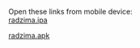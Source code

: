 Open these links from mobile device:<br>
[radzima.ipa](https://app.bitrise.io/app/dad7735308af242c/build/a2e53bf0-1d23-4933-a575-a1291c6f25e3/artifact/05da3c5bc460ae25/p/1897bda5c8b1c4bedc322f0c221aba1b)

[radzima.apk](https://app.bitrise.io/app/dad7735308af242c/build/a2e53bf0-1d23-4933-a575-a1291c6f25e3/artifact/bdfff24dcad9f29b/p/ad4886066ca0aca47938bcb786b91e5b)

